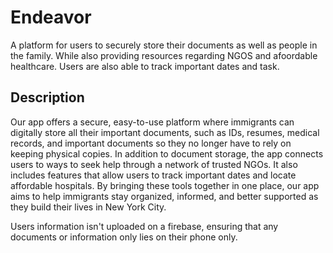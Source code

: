 # Endeavor 
A platform for users to securely store their documents as well as people in the family. While also providing resources regarding NGOS and afoordable healthcare. Users are also able to track important dates and task.

## Description 
Our app offers a secure, easy-to-use platform where immigrants can digitally store all their important documents, such as IDs, resumes, medical records, and important documents so they no longer have to rely on keeping physical copies. In addition to document storage, the app connects users to ways to seek help through a network of trusted NGOs. It also includes features that allow users to track important dates and locate affordable hospitals. By bringing these tools together in one place, our app aims to help immigrants stay organized, informed, and better supported as they build their lives in New York City.

Users information isn't uploaded on a firebase, ensuring that any documents or information only lies on their phone only. 

